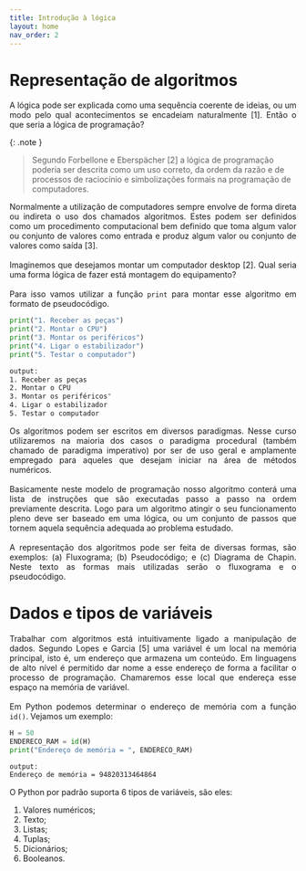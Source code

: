 ```yaml
---
title: Introdução à lógica
layout: home
nav_order: 2
---
```

<h1>Representação de algoritmos</h1>

<p align = "justify">
A lógica pode ser explicada como uma sequência coerente de ideias, ou um modo pelo qual acontecimentos se encadeiam naturalmente [1]. Então o que seria a lógica de programação?
</p>

{: .note }
> Segundo Forbellone e Eberspächer [2] a lógica de programação poderia ser descrita como um uso correto, da ordem da razão e de processos de raciocínio e simbolizações formais na programação de computadores.

<p align = "justify">
Normalmente a utilização de computadores sempre envolve de forma direta ou indireta o uso dos chamados algoritmos. Estes podem ser definidos como um procedimento computacional bem definido que toma algum valor ou conjunto de valores como entrada e produz algum valor ou conjunto de valores como saída [3].<br><br>
Imaginemos que desejamos montar um computador desktop [2]. Qual seria uma forma lógica de fazer está montagem do equipamento?<br><br>
Para isso vamos utilizar a função <code>print</code> para montar esse algoritmo em formato de pseudocódigo.
</p>

```python
print("1. Receber as peças")
print("2. Montar o CPU")
print("3. Montar os periféricos")
print("4. Ligar o estabilizador")
print("5. Testar o computador")
```

```cmd
output:
1. Receber as peças
2. Montar o CPU
3. Montar os periféricos"
4. Ligar o estabilizador
5. Testar o computador
```

<p align = "justify">
Os algoritmos podem ser escritos em diversos paradigmas. Nesse curso utilizaremos na maioria dos casos o paradigma procedural (também chamado de paradigma imperativo) por ser de uso geral e amplamente empregado para aqueles que desejam iniciar na área de métodos numéricos.
<br><br>
Basicamente neste modelo de programação nosso algoritmo conterá uma lista de instruções que são executadas passo a passo na ordem previamente descrita. Logo para um algoritmo atingir o seu funcionamento pleno deve ser baseado em uma lógica, ou um conjunto de passos que tornem aquela sequência adequada ao problema estudado.
<br><br>
A representação dos algoritmos pode ser feita de diversas formas, são exemplos: (a) Fluxograma; (b) Pseudocódigo; e (c) Diagrama de Chapin. Neste texto as formas mais utilizadas serão o fluxograma e o pseudocódigo.
</p>

<h1>Dados e tipos de variáveis</h1>

<p align = "justify">
Trabalhar com algoritmos está intuitivamente ligado a manipulação de dados. Segundo Lopes e Garcia [5] uma variável é um local na memória principal, isto é, um endereço que armazena um conteúdo. Em linguagens de alto nível é permitido dar nome a esse endereço de forma a facilitar o processo de programação. Chamaremos esse local que endereça esse espaço na memória de variável.<br><br>
Em Python podemos determinar o endereço de memória com a função <code>id()</code>. Vejamos um exemplo:
</p>

```python
H = 50
ENDERECO_RAM = id(H)
print("Endereço de memória = ", ENDERECO_RAM)
```
```cmd
output:
Endereço de memória = 94820313464864
```

<p align = "justify">
O Python por padrão suporta 6 tipos de variáveis, são eles:
</p>

<ol>
    <li>Valores numéricos;</li>
    <li>Texto;</li>
    <li>Listas;</li>
    <li>Tuplas;</li>
    <li>Dicionários;</li>
    <li>Booleanos.</li>
</ol>